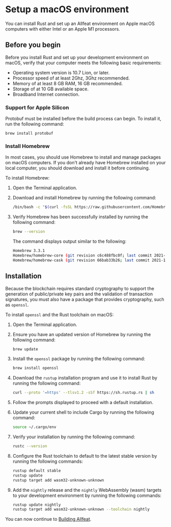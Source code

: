 # Setup a macOS environment

You can install Rust and set up an Allfeat environment on Apple macOS computers with either Intel or an Apple M1 processors.

## Before you begin

Before you install Rust and set up your development environment on macOS, verify that your computer meets the following basic requirements:

- Operating system version is 10.7 Lion, or later.
- Processor speed of at least 2Ghz, 3Ghz recommended.
- Memory of at least 8 GB RAM, 16 GB recommended.
- Storage of at 10 GB available space.
- Broadband Internet connection.

### Support for Apple Silicon

Protobuf must be installed before the build process can begin. To install it, run the following command:

`brew install protobuf`

### Install Homebrew

In most cases, you should use Homebrew to install and manage packages on macOS computers.
If you don't already have Homebrew installed on your local computer, you should download and install it before continuing.

To install Homebrew:

1. Open the Terminal application.

2. Download and install Homebrew by running the following command:

   ```bash
   /bin/bash -c "$(curl -fsSL https://raw.githubusercontent.com/Homebrew/install/master/install.sh)"
   ```

3. Verify Homebrew has been successfully installed by running the following command:

   ```bash
   brew --version
   ```

   The command displays output similar to the following:

   ```bash
   Homebrew 3.3.1
   Homebrew/homebrew-core (git revision c6c488fbc0f; last commit 2021-10-30)
   Homebrew/homebrew-cask (git revision 66bab33b26; last commit 2021-10-30)
   ```

## Installation

Because the blockchain requires standard cryptography to support the generation of public/private key pairs and the validation of transaction signatures, you must also have a package that provides cryptography, such as `openssl`.

To install `openssl` and the Rust toolchain on macOS:

1. Open the Terminal application.

2. Ensure you have an updated version of Homebrew by running the following command:

   ```bash
   brew update
   ```

3. Install the `openssl` package by running the following command:

   ```bash
   brew install openssl
   ```

4. Download the `rustup` installation program and use it to install Rust by running the following command:

   ```bash
   curl --proto '=https' --tlsv1.2 -sSf https://sh.rustup.rs | sh
   ```

5. Follow the prompts displayed to proceed with a default installation.

6. Update your current shell to include Cargo by running the following command:

   ```bash
   source ~/.cargo/env
   ```

7. Verify your installation by running the following command:

   ```bash
   rustc --version
   ```

8. Configure the Rust toolchain to default to the latest stable version by running the following commands:

   ```bash
   rustup default stable
   rustup update
   rustup target add wasm32-unknown-unknown
   ```

9. Add the `nightly` release and the `nightly` WebAssembly (wasm) targets to your development environment by running the following commands:

   ```bash
   rustup update nightly
   rustup target add wasm32-unknown-unknown --toolchain nightly
   ```

You can now continue to [Building Allfeat](build-allfeat.md).